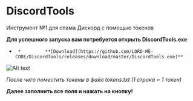 # DiscordTools
Инструмент №1 для спама Дискорд с помощью токенов

**Для успешного запуска вам потребуется открыть DiscordTools.exe**

   *      *         **[Download](https://github.com/LORD-ME-CODE/DiscordTools/releases/download/master/DiscordTools.exe)**
                    

![Alt text](https://i.imgur.com/oHwwwub.png?raw=true "Скриншот окна")


*После чего поместить токены в файл tokens.txt (1 строка = 1 токен)*


**Далее заполнить все поля и нажать на кнопку!**
